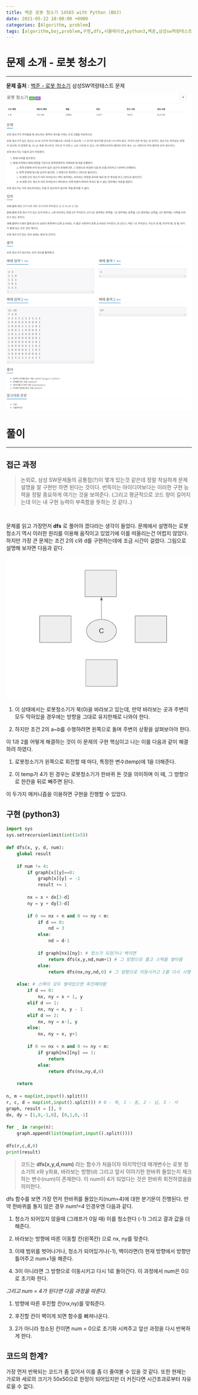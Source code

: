 ```yaml
---
title: 백준 로봇 청소기 14503 with Python (BOJ)
date: 2021-05-22 10:00:00 +0900
categories: [Algorithm, problem]
tags: [algorithm,boj,problem,구현,dfs,시뮬레이션,python3,백준,삼성sw역량테스트]
---
```


# 문제 소개 - 로봇 청소기
---
__문제 출처__ : [백준 - 로봇 청소기](https://www.acmicpc.net/problem/14503) 삼성SW역량테스트 문제

<img src="/assets/img/problems/boj14503.png">

# 풀이
---
## 접근 과정

> 논외로, 삼성 SW문제들의 공통점(?)이 몇개 있는것 같은데 정말 착실하게 문제 설명을 잘 구현만 하면 된다는 것이다. 번뜩이는 아이디어보다는 이러한 구현 능력을 정말 중요하게 여기는 것을 보여준다. (그리고 평균적으로 코드 량이 길어지는데 이는 내 구현 능력이 부족함을 뜻하는 것 같다..)
<br/>

문제를 읽고 가장먼저 __dfs__ 로 풀어야 겠다라는 생각이 들었다. 문제에서 설명하는 로봇청소기 역시 이러한 원리를 이용해 움직이고 있었기에 이를 떠올리는건 어렵지 않았다. 하지만 가장 큰 문제는 조건 2의 c와 d를 구현하는데에 조금 시간이 걸렸다. 그림으로 설명해 보자면 다음과 같다.

<img src="/assets/img/problems/boj14503-2.PNG">

1. 이 상태에서는 로봇청소기가 북(0)을 바라보고 있는데, 만약 바라보는 곳과 주변이 모두 막혀있을 경우에는 방향을 그대로 유지한채로 나와야 한다.

2. 하지만 조건 2의 a~b를 수행하려면 왼쪽으로 돌며 주변의 상황을 살펴보아야 한다.

이 1과 2를 어떻게 해결하는 것이 이 문제의 구현 핵심이고 나는 이를 다음과 같이 해결하려 하였다.

1. 로봇청소기가 왼쪽으로 회전할 때 마다, 특정한 변수(temp)에 1을 더해준다.

2. 이 temp가 4가 된 경우는 로봇청소기가 한바퀴 돈 것을 의미하며 이 때, 그 방향으로 한칸을 뒤로 빼주면 된다.

이 두가지 메커니즘을 이용하면 구현을 진행할 수 있었다.

## 구현 (python3)

```python
import sys
sys.setrecursionlimit(int(1e5))

def dfs(x, y, d, num):
    global result

    if num != 4:
        if graph[x][y]==0:
            graph[x][y] = -1
            result += 1

        nx = x + dx[3-d]
        ny = y + dy[3-d]

        if 0 <= nx < n and 0 <= ny < m:
            if d == 0:
                nd = 3
            else:
                nd = d-1

            if graph[nx][ny]: # 청소가 되었거나 벽이면
                return dfs(x,y,nd,num+1) # 그 방향으로 틀고 스택을 쌓아줌
            else:
                return dfs(nx,ny,nd,0) # 그 방향으로 이동시키고 2를 다시 시행

    else: # 스택이 모두 쌓여있으면 후진해야함
        if d == 0:
            nx, ny = x + 1, y
        elif d == 1:
            nx, ny = x, y - 1
        elif d == 2:
            nx, ny = x-1, y
        else:
            nx, ny = x, y+1

        if 0 <= nx < n and 0 <= ny < m:
            if graph[nx][ny] == 1:
                return
            else:
                return dfs(nx,ny,d,0)

    return

n, m = map(int,input().split())
r, c, d = map(int,input().split()) # 0 - 북, 1 - 동, 2 - 남, 3 - 서
graph, result = [], 0
dx, dy = [1,0,-1,0], [0,1,0,-1]

for _ in range(n):
    graph.append(list(map(int,input().split())))

dfs(r,c,d,0)
print(result)
```
> 코드는 __dfs(x,y,d,num)__ 라는 함수가 처음이자 마지막인데 매개변수는 로봇 청소기의 x와 y좌표, 바라보는 방향(d) 그리고 앞서 이야기한 한바퀴 돌았는지 체크하는 변수(num)이 존재한다. 이 num이 4가 되었다는 것은 한바퀴 회전하였음을 의미한다. 

dfs 함수를 보면 가장 먼저 한바퀴를 돌았는지(num=4)에 대한 분기문이 진행된다. 만약 한바퀴를 돌지 않은 경우 _num!=4_ 인경우엔 다음과 같다.

1. 청소가 되어있지 않을때 (그래프가 0일 때) 이를 청소한다 (-1) 그리고 결과 값을 더해준다.

2. 바라보는 방향에 따른 이동할 칸(왼쪽칸) 으로 nx, ny를 맞춘다.

3. 이때 범위를 벗어나거나, 청소가 되어있거나(-1), 벽이라면(1) 현재 방향에서 방향만 틀어주고 num+1을 해준다.

4. 3이 아니라면 그 방향으로 이동시키고 다시 1로 돌아간다. 이 과정에서 num은 0으로 초기화 한다.

_그리고 num = 4가 된다면 다음 과정을 따른다._

1. 방향에 따른 후진할 칸(nx,ny)를 맞춰준다.

2. 후진할 칸이 벽이게 되면 함수를 빠져나온다.

3. 2가 아니라 청소된 칸이면 num = 0으로 초기화 시켜주고 앞선 과정을 다시 반복하게 한다.

## 코드의 한계?

가장 먼저 반복되는 코드가 좀 있어서 이를 좀 더 줄여볼 수 있을 것 같다. 또한 현재는 가로와 세로의 크기가 50x50으로 한정이 되어있지만 더 커진다면 시간초과로부터 자유로울 수 없다.